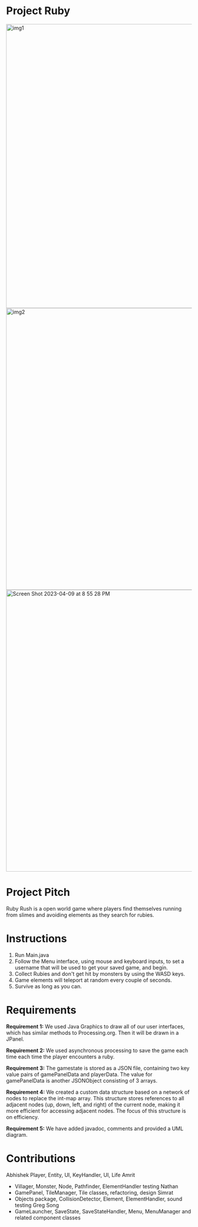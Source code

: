 # Project Ruby
<img width="771" alt="img1" src="https://user-images.githubusercontent.com/57815944/230837983-6182570e-b60a-4536-8f97-497583231af3.png">
<img width="765" alt="img2" src="https://user-images.githubusercontent.com/57815944/230838053-f700cd05-9705-4eca-9952-51cc05d635ea.png">
<img width="765" alt="Screen Shot 2023-04-09 at 8 55 28 PM" src="https://user-images.githubusercontent.com/57815944/230838209-37fd4152-a8a6-42b2-ab8d-adbc656e8361.png">

# Project Pitch
Ruby Rush is a open world game where players find themselves running from slimes and avoiding elements as they search for rubies.

# Instructions
1. Run Main.java
2. Follow the Menu interface, using mouse and keyboard inputs, to set a username that will be used to get your saved game, and begin.
3. Collect Rubies and don't get hit by monsters by using the WASD keys.
4. Game elements will teleport at random every couple of seconds.
5. Survive as long as you can.


# Requirements
**Requirement 1:** 
We used Java Graphics to draw all of our user interfaces, which has similar methods to Processing.org. Then it will be drawn in a JPanel.

**Requirement 2:** 
We used asynchronous processing to save the game each time each time the player encounters a ruby.

**Requirement 3:** 
The gamestate is stored as a JSON file, containing two key value pairs of gamePanelData and playerData. The value for gamePanelData is another JSONObject consisting of 3 arrays. 

**Requirement 4:**
We created a custom data structure based on a network of nodes to replace the int-map array. This structure stores references to all adjacent nodes (up, down, left, and right) of the current node, making it more efficient for accessing adjacent nodes. The focus of this structure is on efficiency.

**Requirement 5:** We have added javadoc, comments and provided a UML diagram.

# Contributions
Abhishek
Player, Entity, UI, KeyHandler, UI, Life
Amrit
- Villager, Monster, Node, Pathfinder, ElementHandler testing
Nathan
- GamePanel, TileManager, Tile classes, refactoring, design
Simrat
- Objects package, CollisionDetector, Element, ElementHandler, sound testing 
Greg Song
- GameLauncher, SaveState, SaveStateHandler, Menu, MenuManager and related component classes


